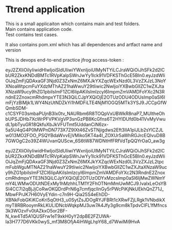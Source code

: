 # Ttrend application

This is a small applicaiton which contains main and test folders.  
Main contains application code.  
Test contains test cases.  

It also contains pom.xml which has all dependences and artfact name and version

This is devops end-to-end practice
jfrog access-token :

eyJ2ZXIiOiIyIiwidHlwIjoiSldUIiwiYWxnIjoiUlMyNTYiLCJraWQiOiJhSFk2d2lCbUR2ZkxKNDdBMTc1RVpKalpSWnJwYy1Ick91VDFKSThGcE5BIn0.eyJzdWIiOiJqZmFjQDAxaGF3Njd0Z3ZxNmZ6MXJkYXZqcWExNzd0L3VzZXJzL3NoYXNoaWtpcmFuYXdzMThAZ21haWwuY29tIiwic2NwIjoiYXBwbGllZC1wZXJtaXNzaW9ucy9hZG1pbiIsImF1ZCI6IipAKiIsImlzcyI6ImpmZmVAMDFoYXc2N3RndnE2ZnoxcmRhdmpxYTE3N3QiLCJpYXQiOjE2OTUzODU4ODUsImp0aSI6ImFjYzBlMjk1LWY4NzUtNDZkYi1hMDFiLTE4NjM1OGQ5MTk3YSJ9.JCCpGfWQmbSDM-c1CSYF03smbaPUjnB3Ix0tv_NAURbm6R8TOQpVxUBWkR8naP7_MUItheOhbUPSJDHb7XcWrPFVPKVgVP3snGzPB8KcGfns6T2HYlDUfd0b41VvMyVwudL1pbTyuGR18QkfuXbJkVFUTmt5UddanCiN6zx-5a5U4qG4P0MWPnDN773X7Z9lXt46ZvSTNjigdws2Eft3IIA1plJLb2sYlCZJLw013MO2FOO_PSQYBdaWvvEjVMiko5KT4a4I_ZOXUr5aWhRGJrcEQlvuD8B7GWOgC2o39Z4WUvanQUScw_6S6tW87WDNtHfFRfVdTpQQYrOaO_aw3g


eyJ2ZXIiOiIyIiwidHlwIjoiSldUIiwiYWxnIjoiUlMyNTYiLCJraWQiOiJhSFk2d2lCbUR2ZkxKNDdBMTc1RVpKalpSWnJwYy1Ick91VDFKSThGcE5BIn0.eyJzdWIiOiJqZmFjQDAxaGF3Njd0Z3ZxNmZ6MXJkYXZqcWExNzd0L3VzZXJzL2tpcmFubWguMTNAZ21haWwuY29tIiwic2NwIjoiYXBwbGllZC1wZXJtaXNzaW9ucy9hZG1pbiIsImF1ZCI6IipAKiIsImlzcyI6ImpmZmVAMDFoYXc2N3RndnE2ZnoxcmRhdmpxYTE3N3QiLCJpYXQiOjE2OTUzODYxMzcsImp0aSI6IjMwZWNmYmY4LWMwODUtNDExMy1hMzhhLTM1Y2FhOTNmMmUwMCJ9.IvalxLeOsYBSI4CC7i2qBjJjCoRwOKQDrdPrN6g7cmfjqclInGy5rPWcPiKjNkUEkhQnZ71J_MbwFPrJK7H60VyEYdin-c7n9H-Qia25S4eEhDD-XBNkFobGKiKCoKri5qOtH3_u0SytZsJDOgRYJFBRt1cXRwFZjLRgk1VNbdikXmyT8RBRooymRkLKULIDNcbWqkpMJ3uw7A4Jfy3g9cm8kTpdvClFL1fMfncs3k3WOzvFv0tAZkxO5or2BF-N_kw4Td5A1QUSFrw1eT9xkH0yY2dpBE2FZUWA-Ia3H777D6VKk0wyS_mf3M8OfjA4iHWgLhpY68_d7WwiMi9HvA
